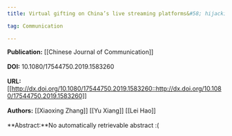```yaml
---
title: Virtual gifting on China’s live streaming platforms&#58; hijacking the online gift economy

tag: Communication

---
```


**Publication:** [[Chinese Journal of Communication]]<br><br>**DOI:** 10.1080/17544750.2019.1583260                                                                                                  
<br>**URL:**[[http://dx.doi.org/10.1080/17544750.2019.1583260::http://dx.doi.org/10.1080/17544750.2019.1583260]]<br><br>**Authors:** [[Xiaoxing Zhang]] [[Yu Xiang]] [[Lei Hao]] <br><br>**Abstract:**No automatically retrievable abstract :(

